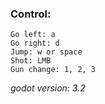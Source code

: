 ### Control:
```
Go left: a
Go right: d
Jump: w or space
Shot: LMB
Gun change: 1, 2, 3
```

<i>godot version: 3.2</i>
